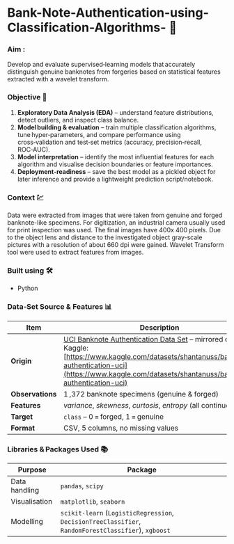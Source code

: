 # Bank-Note-Authentication-using-Classification-Algorithms- 💸


### Aim :

Develop and evaluate supervised‑learning models that accurately distinguish genuine banknotes from forgeries based on statistical features extracted with a wavelet transform.

### Objective 🎯

1. **Exploratory Data Analysis (EDA)** – understand feature distributions, detect outliers, and inspect class balance.
2. **Model building & evaluation** – train multiple classification algorithms, tune hyper‑parameters, and compare performance using cross‑validation and test‑set metrics (accuracy, precision‑recall, ROC‑AUC).
3. **Model interpretation** – identify the most influential features for each algorithm and visualise decision boundaries or feature importances.
4. **Deployment‑readiness** – save the best model as a pickled object for later inference and provide a lightweight prediction script/notebook.

### Context 💹

Data were extracted from images that were taken from genuine and forged banknote-like specimens. For digitization, an industrial camera usually used for print inspection was used. The final images have 400x 400 pixels. Due to the object lens and distance to the investigated object gray-scale pictures with a resolution of about 660 dpi were gained. Wavelet Transform tool were used to extract features from images.

### Built using 🛠️
* Python

### Data‑Set Source & Features 📊

| Item             | Description                                                                                                                                                                                                                                                                    |
| ---------------- | ------------------------------------------------------------------------------------------------------------------------------------------------------------------------------------------------------------------------------------------------------------------------------ |
| **Origin**       | [UCI Banknote Authentication Data Set](https://archive.ics.uci.edu/ml/datasets/banknote+authentication) – mirrored on Kaggle: [https://www.kaggle.com/datasets/shantanuss/banknote-authentication-uci](https://www.kaggle.com/datasets/shantanuss/banknote-authentication-uci) |
| **Observations** | 1 ,372 banknote specimens (genuine & forged)                                                                                                                                                                                                                                   |
| **Features**     | *variance*, *skewness*, *curtosis*, *entropy* (all continuous)                                                                                                                                                                                                                 |
| **Target**       | `class` – 0 = forged, 1 = genuine                                                                                                                                                                                                                                              |
| **Format**       | CSV, 5 columns, no missing values                                                                                                                                                                                                                                              |

### Libraries & Packages Used 📚

| Purpose        | Package                                                                                               |
|----------------|-------------------------------------------------------------------------------------------------------|
| Data handling  | `pandas`, `scipy`                                                                                     |
| Visualisation  | `matplotlib`, `seaborn`                                                                               |
| Modelling      | `scikit-learn` (`LogisticRegression`, `DecisionTreeClassifier`, `RandomForestClassifier`), `xgboost` |


